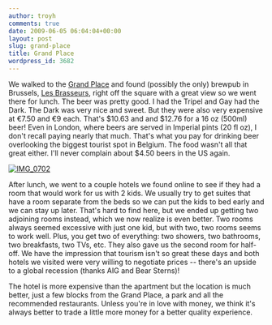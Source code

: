 ```yaml
---
author: troyh
comments: true
date: 2009-06-05 06:04:04+00:00
layout: post
slug: grand-place
title: Grand Place
wordpress_id: 3682
---
```


We walked to the [Grand Place](http://en.wikipedia.org/wiki/Grand_Place) and found (possibly the only) brewpub in Brussels, [Les Brasseurs](http://beeradvocate.com/beer/profile/3443/?view=beerfly), right off the square with a great view so we went there for lunch. The beer was pretty good. I had the Tripel and Gay had the Dark. The Dark was very nice and sweet. But they were also very expensive at €7.50 and €9 each. That's $10.63 and and $12.76 for a 16 oz (500ml) beer! Even in London, where beers are served in Imperial pints (20 fl oz), I don't recall paying nearly that much. That's what you pay for drinking beer overlooking the biggest tourist spot in Belgium. The food wasn't all that great either. I'll never complain about $4.50 beers in the US again.

[![IMG_0702](http://farm3.static.flickr.com/2457/3596323328_170423e5ff.jpg)](http://www.flickr.com/photos/troyh/3596323328/)

<!-- more -->

After lunch, we went to a couple hotels we found online to see if they had a room that would work for us with 2 kids. We usually try to get suites that have a room separate from the beds so we can put the kids to bed early and we can stay up later. That's hard to find here, but we ended up getting two adjoining rooms instead, which we now realize is even better. Two rooms always seemed excessive with just one kid, but with two, two rooms seems to work well. Plus, you get two of everything: two showers, two bathrooms, two breakfasts, two TVs, etc. They also gave us the second room for half-off. We have the impression that tourism isn't so great these days and both hotels we visited were very willing to negotiate prices -- there's an upside to a global recession (thanks AIG and Bear Sterns)!

The hotel is more expensive than the apartment but the location is much better, just a few blocks from the Grand Place, a park and all the recommended restaurants. Unless you're in love with money, we think it's always better to trade a little more money for a better quality experience.
